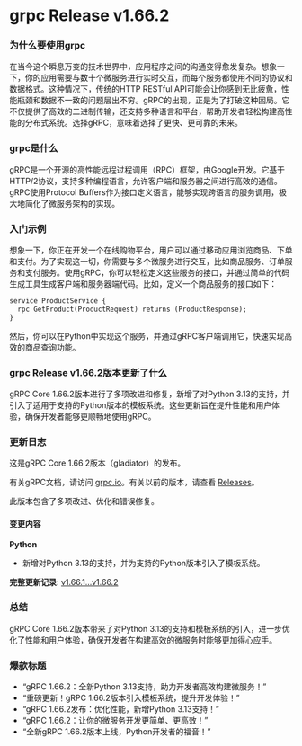 # grpc Release v1.66.2
### 为什么要使用grpc

在当今这个瞬息万变的技术世界中，应用程序之间的沟通变得愈发复杂。想象一下，你的应用需要与数十个微服务进行实时交互，而每个服务都使用不同的协议和数据格式。这种情况下，传统的HTTP RESTful API可能会让你感到无比疲惫，性能瓶颈和数据不一致的问题层出不穷。gRPC的出现，正是为了打破这种困局。它不仅提供了高效的二进制传输，还支持多种语言和平台，帮助开发者轻松构建高性能的分布式系统。选择gRPC，意味着选择了更快、更可靠的未来。

### grpc是什么

gRPC是一个开源的高性能远程过程调用（RPC）框架，由Google开发。它基于HTTP/2协议，支持多种编程语言，允许客户端和服务器之间进行高效的通信。gRPC使用Protocol Buffers作为接口定义语言，能够实现跨语言的服务调用，极大地简化了微服务架构的实现。

### 入门示例

想象一下，你正在开发一个在线购物平台，用户可以通过移动应用浏览商品、下单和支付。为了实现这一切，你需要与多个微服务进行交互，比如商品服务、订单服务和支付服务。使用gRPC，你可以轻松定义这些服务的接口，并通过简单的代码生成工具生成客户端和服务器端代码。比如，定义一个商品服务的接口如下：

```protobuf
service ProductService {
  rpc GetProduct(ProductRequest) returns (ProductResponse);
}
```

然后，你可以在Python中实现这个服务，并通过gRPC客户端调用它，快速实现高效的商品查询功能。

### grpc Release v1.66.2版本更新了什么

gRPC Core 1.66.2版本进行了多项改进和修复，新增了对Python 3.13的支持，并引入了适用于支持的Python版本的模板系统。这些更新旨在提升性能和用户体验，确保开发者能够更顺畅地使用gRPC。

### 更新日志

这是gRPC Core 1.66.2版本（gladiator）的发布。

有关gRPC文档，请访问 [grpc.io](https://grpc.io/)。有关以前的版本，请查看 [Releases](https://github.com/grpc/grpc/releases)。

此版本包含了多项改进、优化和错误修复。

#### 变更内容

**Python**

- 新增对Python 3.13的支持，并为支持的Python版本引入了模板系统。

**完整更新记录**: [v1.66.1...v1.66.2](https://github.com/grpc/grpc/compare/v1.66.1...v1.66.2)

### 总结

gRPC Core 1.66.2版本带来了对Python 3.13的支持和模板系统的引入，进一步优化了性能和用户体验，确保开发者在构建高效的微服务时能够更加得心应手。

### 爆款标题

- “gRPC 1.66.2：全新Python 3.13支持，助力开发者高效构建微服务！”
- “重磅更新！gRPC 1.66.2版本引入模板系统，提升开发体验！”
- “gRPC 1.66.2发布：优化性能，新增Python 3.13支持！”
- “gRPC 1.66.2：让你的微服务开发更简单、更高效！”
- “全新gRPC 1.66.2版本上线，Python开发者的福音！”